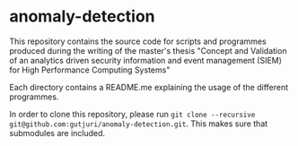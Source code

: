 # anomaly-detection

This repository contains the source code for scripts and programmes produced during the writing of the master's thesis "Concept and Validation of an analytics driven security information and event management (SIEM) for High Performance Computing Systems"

Each directory contains a README.me explaining the usage of the different programmes.

In order to clone this repository, please run `git clone --recursive git@github.com:gutjuri/anomaly-detection.git`.
This makes sure that submodules are included.